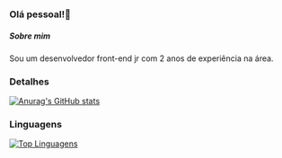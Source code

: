 ### Olá pessoal!👋

##### Sobre mim
Sou um desenvolvedor front-end jr com 2 anos de experiência na área.

### Detalhes 

[![Anurag's GitHub stats](https://github-readme-stats.vercel.app/api?username=GianfrancoLeli&show_icons=true&theme=dark)](https://github.com/anuraghazra/github-readme-stats)

### Linguagens

[![Top Linguagens](https://github-readme-stats.vercel.app/api/top-langs/?username=GianfrancoLeli&layout=compact)](https://github.com/anuraghazra/github-readme-stats)











